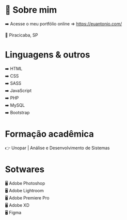 # 🚀 Sobre mim
➡️ Acesse o meu portfólio online => https://euantonio.com/

📌 Piracicaba, SP

# Linguagens & outros
➡️ HTML <br>
➡️ CSS <br>
➡️ SASS <br>
➡️ JavaScript <br>
➡️ PHP <br>
➡️ MySQL <br>
➡️ Bootstrap <br>

# Formação acadêmica
👉 Unopar | Análise e Desenvolvimento de Sistemas

# Sotwares
🖥️ Adobe Photoshop <br>
🖥️ Adobe Lightroom <br>
🖥️ Adobe Premiere Pro <br>
🖥️ Adobe XD <br>
🖥️ Figma <br>
